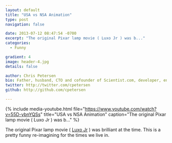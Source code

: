 ```yaml
---
layout: default
title: "USA vs NSA Animation"
type: post
navigation: false

date: 2013-07-12 08:47:54 -0700
excerpt: "The original Pixar lamp movie ( Luxo Jr ) was b..."
categories:
  - Funny

gradient: 4
image: header-4.jpg
details: false

author: Chris Petersen
bio: Father, husband, CTO and cofounder of Scientist.com, developer, entrepreneur and technologist.
twitter: http://twitter.com/cpetersen
github: http://github.com/cpetersen

---
```


{% include media-youtube.html file="https://www.youtube.com/watch?v=55D-ybnYQSs" title="USA vs NSA Animation" caption="The original Pixar lamp movie ( Luxo Jr ) was b..." %}

The original Pixar lamp movie ( [Luxo Jr](http://en.wikipedia.org/wiki/Luxo_Jr) ) was brilliant at the time. This is a pretty funny re-imagining for the times we live in.
